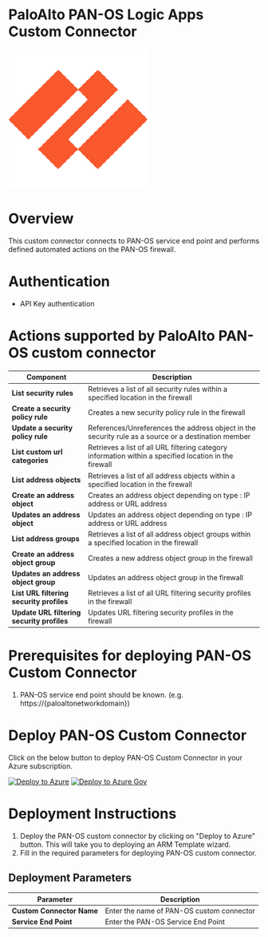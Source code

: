 # PaloAlto PAN-OS Logic Apps Custom Connector

![PAN-OS](./PAN-OS_CustomConnector.png)

# Overview
This custom connector connects to PAN-OS service end point and performs defined automated actions on the PAN-OS firewall.

# Authentication
*  API Key authentication

# Actions supported by PaloAlto PAN-OS custom connector
| Component | Description |
| --------- | -------------- |
| **List security rules** | Retrieves a list of all security rules within a specified location in the firewall|
| **Create a security policy rule** | Creates a new security policy rule in the firewall|
| **Update a security policy rule** | References/Unreferences the address object in the security rule as a source or a destination member |
| **List custom url categories** | Retrieves a list of all URL filtering category information within a specified location in the firewall|
| **List address objects** | Retrieves a list of all address objects within a specified location in the firewall|
| **Create an address object** |Creates an address object depending on type : IP address or URL address|
| **Updates an address object** |Updates an address object depending on type : IP address or URL address|
| **List address groups** | Retrieves a list of all address object groups within a specified location in the firewall|
| **Create an address object group** | Creates a new address object group in the firewall|
| **Updates an address object group** | Updates an address object group in the firewall |
| **List URL filtering security profiles** | Retrieves a list of all URL filtering security profiles in the firewall|
| **Update URL filtering security profiles** | Updates URL filtering security profiles in the firewall|

# Prerequisites for deploying PAN-OS Custom Connector
1. PAN-OS service end point should be known. (e.g.  https://{paloaltonetworkdomain})


# Deploy PAN-OS Custom Connector
Click on the below button to deploy PAN-OS Custom Connector in your Azure subscription.

[![Deploy to Azure](https://aka.ms/deploytoazurebutton)](https://portal.azure.com/#create/Microsoft.Template/uri/https%3A%2F%2Fraw.githubusercontent.com%2FAzure%2FAzure-Sentinel%2Fmaster%2FPlaybooks%2FPaloAlto-Wildfire%2FConnectores%2FPaloAltoConnector%2Fazuredeploy.json)
[![Deploy to Azure Gov](https://aka.ms/deploytoazuregovbutton)](https://portal.azure.us/#create/Microsoft.Template/uri/https%3A%2F%2Fraw.githubusercontent.com%2FAzure%2FAzure-Sentinel%2Fmaster%2FPlaybooks%2FPaloAlto-Wildfire%2FConnectores%2FPaloAltoConnector%2Fazuredeploy.json)

# Deployment Instructions 
1. Deploy the PAN-OS custom connector by clicking on "Deploy to Azure" button. This will take you to deploying an ARM Template wizard.
2. Fill in the required parameters for deploying PAN-OS custom connector.

## Deployment Parameters

| Parameter  | Description |
| ------------- | ------------- |
| **Custom Connector Name** | Enter the name of PAN-OS custom connector |
| **Service End Point** | Enter the PAN-OS Service End Point |
